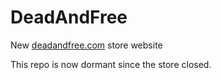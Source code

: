 # DeadAndFree

New [deadandfree.com]() store website

This repo is now dormant since the store closed.
